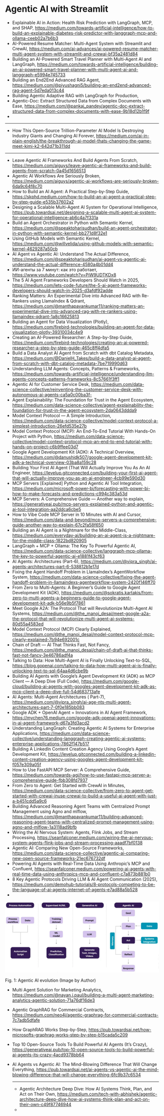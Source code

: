  #  Agentic AI with Streamlit

- Explainable AI in Action: Health Risk Prediction with LangGraph, MCP, and SHAP, https://medium.com/towards-artificial-intelligence/how-to-build-an-explainable-diabetes-risk-predictor-with-langgraph-mcp-and-ollama-ceeb02a7b6b3
- AI-Powered Resume Matcher: Multi-Agent System with Streamlit and CrewAI, https://medium.com/ai-advances/ai-powered-resume-matcher-multi-agent-system-with-streamlit-and-crewai-bf35a2481d84
- Building an AI-Powered Smart Travel Planner with Multi-Agent AI and LangGraph, https://medium.com/towards-artificial-intelligence/building-an-ai-powered-smart-travel-planner-with-multi-agent-ai-and-langgraph-e5994e745733
- Building an End2End Advanced RAG Agent, https://medium.com/@piyushagni5/building-an-end2end-advanced-rag-agent-5d7eda013c44
- Building Agentic Adaptive RAG with LangGraph for Production,
- Agentic-Doc: Extract Structured Data from Complex Documents with Ease, https://medium.com/@pankaj_pandey/agentic-doc-extract-structured-data-from-complex-documents-with-ease-9b18d12b1f9f
- 

-------------------------------------------------------------------------------------------------------------------

- How This Open-Source Trillion-Parameter AI Model Is Destroying Industry Giants and Changing AI Forever, https://medium.com/ai-in-plain-english/the-breakthrough-ai-model-thats-changing-the-game-meet-kimi-k2-642d71b311dd

-------------------------------------------------------------------------------------------------------------------------------------------------------------------

- Leave Agentic AI Frameworks And Build Agents From Scratch, https://medium.com/aiguys/leave-agentic-ai-frameworks-and-build-agents-from-scratch-0a45d1656513
- Agentic AI Workflows Are Seriously Broken, https://medium.com/aiguys/agentic-ai-workflows-are-seriously-broken-6da9c64f8c70
- How to Build an AI Agent: A Practical Step-by-Step Guide, https://skphd.medium.com/how-to-build-an-ai-agent-a-practical-step-by-step-guide-e535b37602a2
- Designing a Scalable Multi-Agent AI System for Operational Intelligence, https://pub.towardsai.net/designing-a-scalable-multi-agent-ai-system-for-operational-intelligence-ab6c4a7f331a
- Build an Agent Orchestrator in Python with Semantic Kernel, https://medium.com/@speaktoharisudhan/build-an-agent-orchestrator-in-python-with-semantic-kernel-bb271d8f32e1
- Using GitHub Models with Semantic Kernel, https://medium.com/@willvelida/using-github-models-with-semantic-kernel-4629287a50cb
- AI Agent vs Agentic AI: Understand The Actual Difference, https://medium.com/@speaktoharisudhan/ai-agent-vs-agentic-ai-understand-the-actual-difference-4580a4b01dd4
- ИИ-агенты за 7 минут: как это работает, https://www.youtube.com/watch?v=PiW9UDTKDx8
- The 5 AI Agent Frameworks Developers Should Watch in 2025, https://medium.com/lets-code-future/the-5-ai-agent-frameworks-developers-should-watch-in-2025-d3afdf92adde
- Ranking Matters: An Experimental Dive into Advanced RAG with Re-Rankers using LlamaIndex & Qdrant, https://medium.com/@manthapavankumar11/ranking-matters-an-experimental-dive-into-advanced-rag-with-re-rankers-using-llamaindex-qdrant-1a8c16625813
- Building an Agent for Data Visualization (Plotly), https://medium.com/firebird-technologies/building-an-agent-for-data-visualization-plotly-39310034c4e9
- Creating an AI-Powered Researcher: A Step-by-Step Guide, https://medium.com/firebird-technologies/creating-an-ai-powered-researcher-a-step-by-step-guide-465c8ff4dfa5
- Build a Data Analyst AI Agent from Scratch with dbt Catalog Metadata, https://medium.com/@DanielH_Takes/build-a-data-analyst-ai-agent-from-scratch-with-dbt-catalog-metadata-7be719990d63
- Understanding LLM Agents: Concepts, Patterns & Frameworks, https://medium.com/towards-artificial-intelligence/understanding-llm-agents-concepts-patterns-frameworks-8c57661f3ff1
- Agentic AI for Customer Service Desk, https://medium.com/data-science-collective/reinventing-the-customer-service-desk-with-autonomous-ai-agents-ca5a0c00ba3f- 
- Agent Explainability: The Foundation for Trust in the Agent Ecosystem, https://medium.com/data-science-collective/agent-explainability-the-foundation-for-trust-in-the-agent-ecosystem-2da0643ddda9
- Model Context Protocol — A Simple Introduction, https://medium.com/data-science-collective/model-context-protocol-a-simplest-introduction-26efd535e27b
- Model Context Protocol (MCP): An End-To-End Tutorial With Hands-On Project with Python, https://medium.com/data-science-collective/model-context-protocol-mcp-an-end-to-end-tutorial-with-hands-on-project-c6b9ffee03d7
- Google Agent Development Kit (ADK): A Technical Overview, https://medium.com/@danushidk507/google-agent-development-kit-adk-a-technical-overview-03ba8a159c28
- Building Your First AI Agent (That Will Actually Improve You As An AI Engineer, https://levelup.gitconnected.com/building-your-first-ai-agent-that-will-actually-improve-you-as-an-ai-engineer-4cb99e590d30
- MCP Servers [Explained] Python and Agentic AI Tool Integration, https://medium.com/microsoft-power-bi/forecasting-with-power-bi-how-to-make-forecasts-and-predictions-c994c383a53d
- MCP Servers: A Comprehensive Guide — Another way to explain, https://generativeai.pub/mcp-servers-explained-python-and-agentic-ai-tool-integration-aa2ddca6cbe5
- How to Vibe Code MCP Server in 10 Minutes with AI and Cursor, https://medium.com/data-and-beyond/mcp-servers-a-comprehensive-guide-another-way-to-explain-67c2fa58f650
- Building an AI Agent is a Nightmare for the Middle-Class, https://medium.com/everyday-ai/building-an-ai-agent-is-a-nightmare-for-the-middle-class-1822bd820905
- LangGraph + MCP + Ollama: The Key To Powerful Agentic AI, https://medium.com/data-science-collective/langgraph-mcp-ollama-the-key-to-powerful-agentic-ai-e1881f43cf63
- AI Agents: Architectures (Part-6), https://medium.com/@vipra_singh/ai-agents-architectures-part-6-538812b1e17d
- Fixing the Agent Handoff Problem in LlamaIndex’s AgentWorkflow System, https://medium.com/data-science-collective/fixing-the-agent-handoff-problem-in-llamaindexs-agentworkflow-system-2420f146ff70
- From Zero to Multi-Agents: A Beginner’s Guide to Google Agent Development Kit (ADK), https://medium.com/@sokratis.kartakis/from-zero-to-multi-agents-a-beginners-guide-to-google-agent-development-kit-adk-b56e9b5f7861
- Meet Google A2A: The Protocol That will Revolutionize Multi-Agent AI Systems, https://medium.com/@the_manoj_desai/meet-google-a2a-the-protocol-that-will-revolutionize-multi-agent-ai-systems-80d55a4583ed
- Model Context Protocol (MCP) Clearly Explained, https://medium.com/@the_manoj_desai/model-context-protocol-mcp-clearly-explained-7b94e692001c
- Chain of Draft — AI That Thinks Fast, Not Fancy, https://medium.com/@the_manoj_desai/chain-of-draft-ai-that-thinks-fast-not-fancy-3e46786adf4a
- Talking to Data: How Multi-Agent AI is Finally Unlocking Text-to-SQL, https://blog.gopenai.com/talking-to-data-how-multi-agent-ai-is-finally-unlocking-text-to-sql-64aa4d6cbe9b
- Building AI Agents with Google’s Agent Development Kit (ADK) as MCP Client — A Deep Dive (Full Code), https://medium.com/google-cloud/building-ai-agents-with-googles-agent-development-kit-adk-as-mcp-client-a-deep-dive-full-54d683713afe
- AI Agents: Multi-Agent Architectures ( Part-7), https://medium.com/@vipra_singh/ai-age-nts-multi-agent-architectures-part-7-0f0e185bb083
- Google ADK + OpenAI Agent = Innovations in AI Agent Framework, https://mychen76.medium.com/google-adk-openai-agent-innovations-in-ai-agent-framework-d67a3fd3acd2
- Understanding LangGraph: Creating Agentic AI Systems for Enterprise Applications, https://medium.com/data-science-collective/understanding-langgraph-creating-agentic-ai-systems-enterprise-applications-7862f147b517
- Building A LinkedIn Content Creation Agency Using Google’s Agent Development Kit, https://levelup.gitconnected.com/building-a-linkedin-content-creation-agency-using-googles-agent-development-kit-f057e309a05f
- How to Use FastAPI MCP Server: A Comprehensive Guide, https://medium.com/towards-agi/how-to-use-fastapi-mcp-server-a-comprehensive-guide-fbb308fd7937
- From Zero to Agent: Get Started with CrewAI in Minutes, https://medium.com/data-science-collective/from-zero-to-agent-get-started-with-crewai-inuse-crewai-to-build-a-useful-ai-agent-with-just-a-b451cdd5a9c6
- Building Advanced Reasoning Agent Teams with Centralized Prompt Management using Agno and mlflow, https://medium.com/@manthapavankumar11/building-advanced-reasoning-agent-teams-with-centralized-prompt-management-using-agno-and-mlflow-1a3118ad9bfb
- Wiring the AI Nervous System: Agents, Flink Jobs, and Stream Processing, https://seanfalconer.medium.com/wiring-the-ai-nervous-system-agents-flink-jobs-and-stream-processing-aaadf7bf0138
- Agentic AI: Comparing New Open-Source Frameworks, https://medium.com/data-science-collective/agentic-ai-comparing-new-open-source-frameworks-21ec676732df
- Powering AI Agents with Real-Time Data Using Anthropic’s MCP and Confluent, https://seanfalconer.medium.com/powering-ai-agents-with-real-time-data-using-anthropics-mcp-and-confluent-c7a873b881b0
- 8 Key Agentic Protocols Driving LLM & AI Agent Communication (2025), https://medium.com/demohub-tutorials/8-protocols-competing-to-be-the-language-of-ai-agents-internet-of-agents-e7ad88a5b528
- 
  




![](https://github.com/Data-Analytics-for-beginners/DataAnalyticsCourse/blob/main/IMAGES/agentic_AI_1.webp)

Fig. 1: Agentic AI evolution (Image by Author)


- Multi Agent Solution for Marketing Analytics, https://medium.com/@nayan.j.paul/building-a-multi-agent-marketing-analytics-agentic-solution-71a76df16de3
- Agentic GraphRAG for Commercial Contracts, https://medium.com/neo4j/agentic-graphrag-for-commercial-contracts-7c7adb5dfafe
- How GraphRAG Works Step-by-Step, https://pub.towardsai.net/how-microsofts-graphrag-works-step-by-step-b15cada5c209
- Top 10 Open-Source Tools To Build Powerful AI Agents (It’s Crazy), https://generativeai.pub/top-10-open-source-tools-to-build-powerful-ai-agents-its-crazy-4acd9378bb64
- AI Agents vs Agentic AI: The Mind-Blowing Difference That Will Change Everything, https://pub.towardsai.net/ai-agents-vs-agentic-ai-the-mind-blowing-difference-that-will-change-everything-6fc9b37c6534

  --------------------------------------------------------------------------------------------------------------

  - Agentic Architecture Deep Dive: How AI Systems Think, Plan, and Act on Their Own, https://medium.com/tech-with-abhishek/agentic-architecture-deep-dive-how-ai-systems-think-plan-and-act-on-their-own-c49f87746944
  - 


